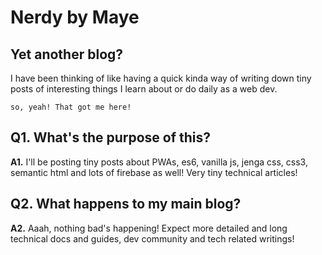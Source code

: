 # Nerdy by Maye

## Yet another blog?
I have been thinking of like having a quick kinda way of writing down tiny posts of interesting things I learn about or do daily as a web dev.

    so, yeah! That got me here!

## Q1. What's the purpose of this?
  
   **A1.** I'll be posting tiny posts about PWAs, es6, vanilla js, jenga css, css3, semantic html and lots of firebase as well! Very tiny technical articles!

## Q2. What happens to my main blog?

   **A2.** Aaah, nothing bad's happening! Expect more detailed and long technical docs and guides, dev community and tech related writings!
